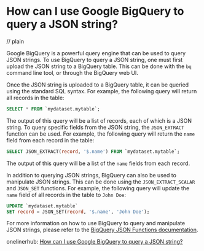 # How can I use Google BigQuery to query a JSON string?
// plain

Google BigQuery is a powerful query engine that can be used to query JSON strings. To use BigQuery to query a JSON string, one must first upload the JSON string to a BigQuery table. This can be done with the `bq` command line tool, or through the BigQuery web UI.

Once the JSON string is uploaded to a BigQuery table, it can be queried using the standard SQL syntax. For example, the following query will return all records in the table:

```SQL
SELECT * FROM `mydataset.mytable`;
```

The output of this query will be a list of records, each of which is a JSON string. To query specific fields from the JSON string, the `JSON_EXTRACT` function can be used. For example, the following query will return the `name` field from each record in the table:

```SQL
SELECT JSON_EXTRACT(record, '$.name') FROM `mydataset.mytable`;
```

The output of this query will be a list of the `name` fields from each record.

In addition to querying JSON strings, BigQuery can also be used to manipulate JSON strings. This can be done using the `JSON_EXTRACT_SCALAR` and `JSON_SET` functions. For example, the following query will update the `name` field of all records in the table to `John Doe`:

```SQL
UPDATE `mydataset.mytable`
SET record = JSON_SET(record, '$.name', 'John Doe');
```

For more information on how to use BigQuery to query and manipulate JSON strings, please refer to the [BigQuery JSON Functions documentation](https://cloud.google.com/bigquery/docs/reference/standard-sql/json_functions).

onelinerhub: [How can I use Google BigQuery to query a JSON string?](https://onelinerhub.com/google-big-query/how-can-i-use-google-bigquery-to-query-a-json-string)